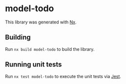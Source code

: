 # model-todo

This library was generated with [Nx](https://nx.dev).

## Building

Run `nx build model-todo` to build the library.

## Running unit tests

Run `nx test model-todo` to execute the unit tests via [Jest](https://jestjs.io).
